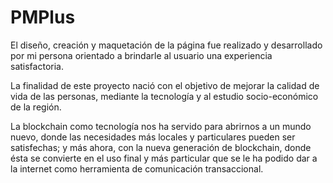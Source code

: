 # PMPlus

El diseño, creación y maquetación de la página fue realizado y desarrollado por mi persona orientado a brindarle al usuario una 
experiencia satisfactoria.

La finalidad de este proyecto nació con el objetivo de mejorar la calidad de vida de las personas, mediante la tecnología y al estudio 
socio-económico de la región.

La blockchain como tecnología nos ha servido para abrirnos a un mundo nuevo, donde las necesidades más locales y particulares pueden ser 
satisfechas; y más ahora, con la nueva generación de blockchain, donde ésta se convierte en el uso final y más particular que se le ha 
podido dar a la internet como herramienta de comunicación transaccional.
